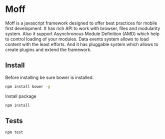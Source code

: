 # Moff
Moff is a javascript framework designed to offer best practices for mobile first development. It has rich API to work with browser, files and modularity system. Also it support Asynchronous Module Definition (AMD) which help to control loading of your modules. Data events system allows to load content with the least efforts. And it has pluggable system which allows to create plugins and extend the framework.

## Install
Before installing be sure bower is installed.
```bash
npm install bower -g
```
Install package
```bash
npm install
```

## Tests
```bash
npm test
```